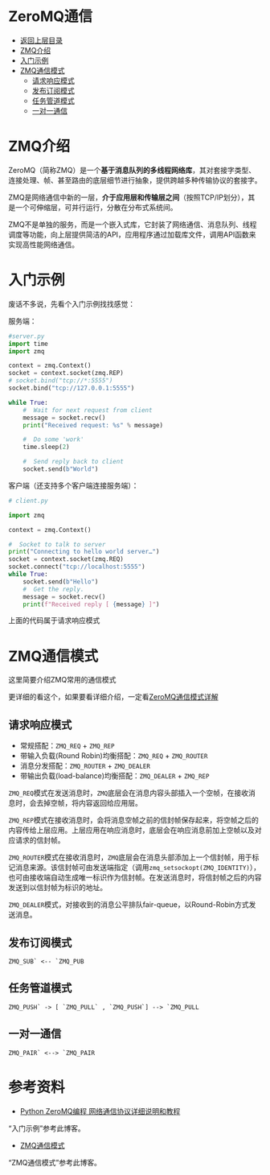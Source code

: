 # ZeroMQ通信

* [返回上层目录](../tcp-ip-protocol-family.md)
* [ZMQ介绍](#ZMQ介绍)
* [入门示例](#入门示例)
* [ZMQ通信模式](#ZMQ通信模式)
  * [请求响应模式](#请求响应模式)
  * [发布订阅模式](#发布订阅模式)
  * [任务管道模式](#任务管道模式)
  * [一对一通信](#一对一通信)



# ZMQ介绍

ZeroMQ（简称ZMQ）是一个**基于消息队列的多线程网络库**，其对套接字类型、连接处理、帧、甚至路由的底层细节进行抽象，提供跨越多种传输协议的套接字。

ZMQ是网络通信中新的一层，**介于应用层和传输层之间**（按照TCP/IP划分），其是一个可伸缩层，可并行运行，分散在分布式系统间。

ZMQ不是单独的服务，而是一个嵌入式库，它封装了网络通信、消息队列、线程调度等功能，向上层提供简洁的API，应用程序通过加载库文件，调用API函数来实现高性能网络通信。

# 入门示例

废话不多说，先看个入门示例找找感觉：

服务端：

```python
#server.py
import time
import zmq

context = zmq.Context()
socket = context.socket(zmq.REP)
# socket.bind("tcp://*:5555")
socket.bind("tcp://127.0.0.1:5555")

while True:
    #  Wait for next request from client
    message = socket.recv()
    print("Received request: %s" % message)

    #  Do some 'work'
    time.sleep(2)

    #  Send reply back to client
    socket.send(b"World")
```

客户端（还支持多个客户端连接服务端）：

```python
# client.py

import zmq

context = zmq.Context()

#  Socket to talk to server
print("Connecting to hello world server…")
socket = context.socket(zmq.REQ)
socket.connect("tcp://localhost:5555")
while True:
    socket.send(b"Hello")
    #  Get the reply.
    message = socket.recv()
    print(f"Received reply [ {message} ]")
```

上面的代码属于请求响应模式

# ZMQ通信模式

这里简要介绍ZMQ常用的通信模式

更详细的看这个，如果要看详细介绍，一定看[ZeroMQ通信模式详解](https://www.jianshu.com/p/d5730baa14b4)

## 请求响应模式

- 常规搭配：`ZMQ_REQ` + `ZMQ_REP`
- 带输入负载(Round Robin)均衡搭配：`ZMQ_REQ` + `ZMQ_ROUTER`
- 消息分发搭配：`ZMQ_ROUTER` + `ZMQ_DEALER`
- 带输出负载(load-balance)均衡搭配：`ZMQ_DEALER` + `ZMQ_REP`

`ZMQ_REQ`模式在发送消息时，`ZMQ`底层会在消息内容头部插入一个空帧，在接收消息时，会去掉空帧，将内容返回给应用层。

`ZMQ_REP`模式在接收消息时，会将消息空帧之前的信封帧保存起来，将空帧之后的内容传给上层应用。上层应用在响应消息时，底层会在响应消息前加上空帧以及对应请求的信封帧。

`ZMQ_ROUTER`模式在接收消息时，`ZMQ`底层会在消息头部添加上一个信封帧，用于标记消息来源。该信封帧可由发送端指定（调用`zmq_setsockopt(ZMQ_IDENTITY)`），也可由接收端自动生成唯一标识作为信封帧。在发送消息时，将信封帧之后的内容发送到以信封帧为标识的地址。

`ZMQ_DEALER`模式，对接收到的消息公平排队fair-queue，以Round-Robin方式发送消息。

## 发布订阅模式

```
ZMQ_SUB` <-- `ZMQ_PUB
```

## 任务管道模式

```
ZMQ_PUSH` -> [ `ZMQ_PULL` , `ZMQ_PUSH`] --> `ZMQ_PULL
```

## 一对一通信

```
ZMQ_PAIR` <--> `ZMQ_PAIR
```

# 参考资料

* [Python ZeroMQ编程 网络通信协议详细说明和教程](https://blog.csdn.net/weixin_39589455/article/details/134898826)

“入门示例”参考此博客。

* [ZMQ通信模式 ](https://www.cnblogs.com/cherishui/p/10198375.html)

“ZMQ通信模式”参考此博客。

